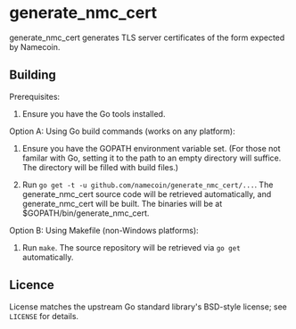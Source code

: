 generate_nmc_cert
=================

generate_nmc_cert generates TLS server certificates of the form expected by Namecoin.

Building
--------

Prerequisites:

1. Ensure you have the Go tools installed.

Option A: Using Go build commands (works on any platform):

1. Ensure you have the GOPATH environment variable set. (For those not
   familar with Go, setting it to the path to an empty directory will suffice.
   The directory will be filled with build files.)

2. Run `go get -t -u github.com/namecoin/generate_nmc_cert/...`. The generate_nmc_cert source code will be
   retrieved automatically, and generate_nmc_cert will be built. The binaries will be at
   $GOPATH/bin/generate_nmc_cert.

Option B: Using Makefile (non-Windows platforms):

1. Run `make`. The source repository will be retrieved via `go get`
   automatically.

Licence
-------

License matches the upstream Go standard library's BSD-style license; see `LICENSE` for details.
